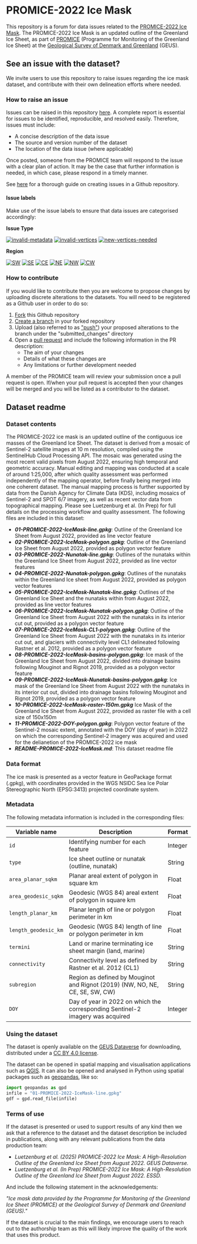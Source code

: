 # PROMICE-2022 Ice Mask

This repository is a forum for data issues related to the [PROMICE-2022 Ice Mask](https://dataverse.geus.dk/dataverse/promice-ice-mask). The PROMICE-2022 Ice Mask is an updated outline of the Greenland Ice Sheet, as part of [PROMICE](https://promice.org) (Programme for Monitoring of the Greenland Ice Sheet) at the [Geological Survey of Denmark and Greenland](https://geus.dk) (GEUS).

## See an issue with the dataset?
We invite users to use this repository to raise issues regarding the ice mask dataset, and contribute with their own delineation efforts where needed.

### How to raise an issue
Issues can be raised in this repository [here](https://github.com/GEUS-Glaciology-and-Climate/PROMICE-ice-mask/issues). A complete report is essential for issues to be identified, reproducible, and resolved easily. Therefore, issues must include:

- A concise description of the data issue
- The source and version number of the dataset
- The location of the data issue (where applicable)

Once posted, someone from the PROMICE team will respond to the issue with a clear plan of action. It may be the case that further information is needed, in which case, please respond in a timely manner.

See [here](https://docs.github.com/en/issues/tracking-your-work-with-issues/using-issues/creating-an-issue) for a thorough guide on creating issues in a Github repository.

#### Issue labels
Make use of the issue labels to ensure that data issues are categorised accordingly:

**Issue Type**

[![invalid-metadata](https://img.shields.io/badge/invalid--metadata-7636d2?style=flat&logo=github)](https://github.com/GEUS-Glaciology-and-Climate/PROMICE-ice-mask/labels/invalid-metadata)
[![invalid-vertices](https://img.shields.io/badge/invalid--vertices-f073b9?style=flat&logo=github)](https://github.com/GEUS-Glaciology-and-Climate/PROMICE-ice-mask/labels/invalid-vertices)
[![new-vertices-needed](https://img.shields.io/badge/new--vertices--needed-60f29c?style=flat&logo=github)](https://github.com/GEUS-Glaciology-and-Climate/PROMICE-ice-mask/labels/new-vertices-needed)

**Region**

[![SW](https://img.shields.io/badge/sw-50dfd7?style=flat&logo=github)](https://github.com/GEUS-Glaciology-and-Climate/PROMICE-ice-mask/labels/SW)
[![SE](https://img.shields.io/badge/se-2e471e?style=flat&logo=github)](https://github.com/GEUS-Glaciology-and-Climate/PROMICE-ice-mask/labels/SE)
[![CE](https://img.shields.io/badge/ce-edc2e0?style=flat&logo=github)](https://github.com/GEUS-Glaciology-and-Climate/PROMICE-ice-mask/labels/CE)
[![NE](https://img.shields.io/badge/ne-8adffd?style=flat&logo=github)](https://github.com/GEUS-Glaciology-and-Climate/PROMICE-ice-mask/labels/NE)
[![NW](https://img.shields.io/badge/nw-b05c4c?style=flat&logo=github)](https://github.com/GEUS-Glaciology-and-Climate/PROMICE-ice-mask/labels/NW)
[![CW](https://img.shields.io/badge/cw-ab524c?style=flat&logo=github)](https://github.com/GEUS-Glaciology-and-Climate/PROMICE-ice-mask/labels/CW)

### How to contribute
If you would like to contribute then you are welcome to propose changes by uploading discrete alterations to the datasets. You will need to be registered as a Github user in order to do so:

1. [Fork](https://docs.github.com/en/pull-requests/collaborating-with-pull-requests/working-with-forks/fork-a-repo) this Github repository
2. [Create a branch](https://docs.github.com/en/pull-requests/collaborating-with-pull-requests/proposing-changes-to-your-work-with-pull-requests/creating-and-deleting-branches-within-your-repository) in your forked repository
3. Upload (also referred to as ["push"](https://docs.github.com/en/get-started/using-git/pushing-commits-to-a-remote-repository)) your proposed alterations to the branch under the "submitted_changes" directory
4. Open a [pull request](https://docs.github.com/en/pull-requests/collaborating-with-pull-requests/proposing-changes-to-your-work-with-pull-requests/about-pull-requests) and include the following information in the PR description:
   - The aim of your changes
   - Details of what these changes are
   - Any limitations or further development needed

A member of the PROMICE team will review your submission once a pull request is open. If/when your pull request is accepted then your changes will be merged and you will be listed as a contributor to the dataset.

## Dataset readme
### Dataset contents
The PROMICE-2022 ice mask is an updated outline of the contiguous ice masses of the Greenland Ice Sheet. The dataset is derived from a mosaic of Sentinel-2 satellite images at 10 m resolution, compiled using the SentinelHub Cloud Processing API. The mosaic was generated using the most recent valid pixels from August 2022, ensuring high temporal and geometric accuracy. Manual editing and mapping was conducted at a scale of around 1:25,000, after which quality assessment was performed independently of the mapping operator, before finally being merged into one coherent dataset. The manual mapping process is further supported by data from the Danish Agency for Climate Data (KDS), including mosaics of Sentinel-2 and SPOT 6/7 imagery, as well as recent vector data from topographical mapping. Please see Luetzenburg et al. (In Prep) for full details on the processing workflow and quality assessment. The following files are included in this dataset:

- ***01-PROMICE-2022-IceMask-line.gpkg***: Outline of the Greenland Ice Sheet from August 2022, provided as line vector feature
- ***02-PROMICE-2022-IceMask-polygon.gpkg***: Outline of the Greenland Ice Sheet from August 2022, provided as polygon vector feature
- ***03-PROMICE-2022-Nunatak-line.gpkg***: Outlines of the nunataks within the Greenland Ice Sheet from August 2022, provided as line vector features
- ***04-PROMICE-2022-Nunatak-polygon.gpkg***: Outlines of the nunataks within the Greenland Ice sheet from August 2022, provided as polygon vector features
- ***05-PROMICE-2022-IceMask-Nunatak-line.gpkg***: Outlines of the Greenland Ice Sheet and the nunataks within from August 2022, provided as line vector features
- ***06-PROMICE-2022-IceMask-Nunatak-polygon.gpkg***: Outline of the Greenland Ice Sheet from August 2022 with the nunataks in its interior cut out, provided as a polygon vector feature
- ***07-PROMICE-2022-IceMask-CL1-polygon.gpkg***: Outline of the Greenland Ice Sheet from August 2022 with the nunataks in its interior cut out, and glaciers with connectivity level CL1 delineated following Rastner et al. 2012, provided as a polygon vector feature
- ***08-PROMICE-2022-IceMask-basins-polygon.gpkg***: Ice mask of the Greenland Ice Sheet from August 2022, divided into drainage basins following Mouginot and Rignot 2019, provided as a polygon vector feature
- ***09-PROMICE-2022-IceMask-Nunatak-basins-polygon.gpkg***: Ice mask of the Greenland Ice Sheet from August 2022 with the nunataks in its interior cut out, divided into drainage basins following Mouginot and Rignot 2019, provided as a polygon vector feature
- ***10-PROMICE-2022-IceMask-raster-150m.gpkg*** Ice Mask of the Greenland Ice Sheet from August 2022, provided as raster file with a cell size of 150x150m
- ***11-PROMICE-2022-DOY-polygon.gpkg***: Polygon vector feature of the Sentinel-2 mosaic extent, annotated with the DOY (day of year) in 2022 on which the corresponding Sentinel-2 imagery was acquired and used for the delianetion of the PROMICE-2022 ice mask
- ***README-PROMICE-2022-IceMask.md***: This dataset readme file

### Data format
The ice mask is presented as a vector feature in GeoPackage format (.gpkg), with coordinates provided in the WGS NSIDC Sea Ice Polar Stereographic North (EPSG:3413) projected coordinate system.

### Metadata
The following metadata information is included in the corresponding files:

| Variable name       | Description         | Format | 
|---------------------|---------------------|---------|
| `id`  	| Identifying number for each feature    | Integer  |
| `type`  	| Ice sheet outline or nunatak (outline, nunatak)    | String  |
| `area_planar_sqkm`  	| Planar areal extent of polygon in square km| Float  |
| `area_geodesic_sqkm`  	| Geodesic (WGS 84) areal extent of polygon in square km| Float  |
| `length_planar_km`  	| Planar length of line or polygon perimeter in km    | Float  |
| `length_geodesic_km`  	| Geodesic (WGS 84) length of line or polygon perimeter in km    | Float  |
| `termini`  	| Land or marine terminating ice sheet margin (land, marine)    | String  |
| `connectivity`  	| Connectivity level as defined by Rastner et al. 2012 (CL1)    | String  |
| `subregion`  	| Region as defined by Mouginot and Rignot (2019) (NW, NO, NE, CE, SE, SW, CW)    | String  |
| `DOY`  	| Day of year in 2022 on which the corresponding Sentinel-2 imagery was acquired    | Integer  |

### Using the dataset
The dataset is openly available on the [GEUS Dataverse](https://dataverse.geus.dk/dataverse/promice-ice-mask) for downloading, distributed under a [CC BY 4.0 license](https://creativecommons.org/licenses/by/4.0/). 

The dataset can be opened in spatial mapping and visualisation applications such as [QGIS](https://qgis.org/). It can also be opened and analysed in Python using spatial packages such as [geopandas](https://geopandas.org/en/stable/), like so:

```python
import geopandas as gpd
infile = "01-PROMICE-2022-IceMask-line.gpkg"
gdf = gpd.read_file(infile)
```

### Terms of use
If the dataset is presented or used to support results of any kind then we ask that a reference to the dataset and the dataset description be included in publications, along with any relevant publications from the data production team:

- *Luetzenburg et al. (2025) PROMICE-2022 Ice Mask: A High-Resolution Outline of the Greenland Ice Sheet from August 2022. GEUS Dataverse.*
- *Luetzenburg et al. (In Prep) PROMICE-2022 Ice Mask: A High-Resolution Outline of the Greenland Ice Sheet from August 2022. ESSD.*

And include the following statement in the acknowledgements:

*"Ice mask data provided by the Programme for Monitoring of the Greenland Ice Sheet (PROMICE) at the Geological Survey of Denmark and Greenland (GEUS)."*

If the dataset is crucial to the main findings, we encourage users to reach out to the authorship team as this will likely improve the quality of the work that uses this product.
